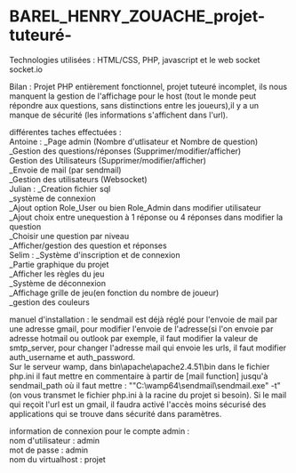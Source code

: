 # BAREL_HENRY_ZOUACHE_projet-tuteuré-

Technologies utilisées : HTML/CSS, PHP, javascript et le web socket socket.io

 	
Bilan : Projet PHP entièrement fonctionnel, projet tuteuré incomplet, ils nous manquent la gestion de l'affichage pour le host (tout le monde peut répondre aux questions, sans distinctions entre les joueurs),il y a un manque de sécurité (les informations s'affichent dans l'url).

différentes taches effectuées : 
<br />Antoine : _Page admin (Nombre d'utlisateur et Nombre de question)
<br />_Gestion des questions/réponses (Supprimer/modifier/afficher)
<br />Gestion des Utilisateurs (Supprimer/modifier/afficher)
<br />_Envoie de mail (par sendmail)
<br />_Gestion des utilisateurs (Websocket)
<br />Julian : _Creation fichier sql
<br />_système de connexion
<br />_Ajout option Role_User ou bien Role_Admin dans modifier utilisateur
<br />_Ajout choix entre unequestion à 1 réponse ou 4 réponses dans modifier la question
<br />_Choisir une question par niveau 
<br />_Afficher/gestion des question et réponses
<br />Selim : _Système d'inscription et de connexion
<br />_Partie graphique du projet 
<br />_Afficher les règles du jeu 
<br />_Système de déconnexion 
<br />_Affichage grille de jeu(en fonction du nombre de joueur) 
<br />_gestion des couleurs


manuel d'installation : le sendmail est déjà réglé pour l'envoie de mail par une adresse gmail, pour modifier l'envoie de l'adresse(si l'on envoie par adresse hotmail ou outlook par exemple, il faut modifier la valeur de smtp_server, pour changer l'adresse mail qui envoie les urls, il faut modifier auth_username et auth_password. 
<br />Sur le serveur wamp, dans bin\apache\apache2.4.51\bin dans le fichier php.ini il faut mettre en commentaire à partir de [mail function] jusqu'à sendmail_path où il faut mettre : "\"C:\wamp64\sendmail\sendmail.exe\" -t"(on vous transmet le fichier php.ini à la racine du projet si besoin).
Si le mail qui reçoit l'url est un gmail, il faudra activé l'accès moins sécurisé des applications qui se trouve dans sécurité dans paramètres. 

information de connexion pour le compte admin :
<br />nom d'utilisateur : admin 
<br />mot de passe : admin 
<br />nom du virtualhost : projet 
